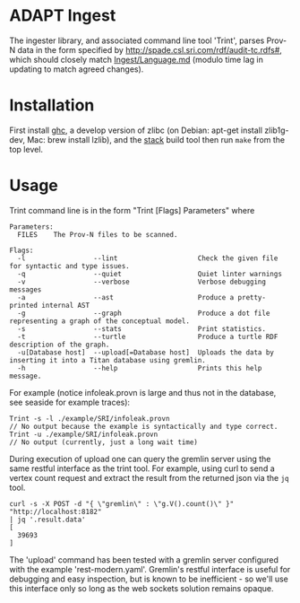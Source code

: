 # ADAPT Ingest

The ingester library, and associated command line tool 'Trint', parses Prov-N
data in the form specified by <http://spade.csl.sri.com/rdf/audit-tc.rdfs#>,
which should closely match [Ingest/Language.md]()  (modulo time lag in updating
to match agreed changes).

# Installation

First install [ghc](https://www.haskell.org/ghc/), a develop version of zlibc (on Debian: apt-get install zlib1g-dev, Mac: brew install lzlib), and the
[stack](https://github.com/commercialhaskell/stack/releases) build tool then run
`make` from the top level.

# Usage

Trint command line is in the form "Trint [Flags] Parameters" where

```
Parameters:
  FILES    The Prov-N files to be scanned.

Flags:
  -l                 --lint                    Check the given file for syntactic and type issues.
  -q                 --quiet                   Quiet linter warnings
  -v                 --verbose                 Verbose debugging messages
  -a                 --ast                     Produce a pretty-printed internal AST
  -g                 --graph                   Produce a dot file representing a graph of the conceptual model.
  -s                 --stats                   Print statistics.
  -t                 --turtle                  Produce a turtle RDF description of the graph.
  -u[Database host]  --upload[=Database host]  Uploads the data by inserting it into a Titan database using gremlin.
  -h                 --help                    Prints this help message.
```

For example (notice infoleak.provn is large and thus not in the database, see
seaside for example traces):

```
Trint -s -l ./example/SRI/infoleak.provn
// No output because the example is syntactically and type correct.
Trint -u ./example/SRI/infoleak.provn
// No output (currently, just a long wait time)
```

During execution of upload one can query the gremlin server using the same
restful interface as the trint tool.  For example, using curl to send a vertex
count request and extract the result from the returned json via the `jq` tool.

```
curl -s -X POST -d "{ \"gremlin\" : \"g.V().count()\" }" "http://localhost:8182"
| jq '.result.data'
[
  39693
]
```

The 'upload' command has been tested with a gremlin server configured
with the example 'rest-modern.yaml'.  Gremlin's restful interface is useful for
debugging and easy inspection, but is known to be inefficient - so we'll use
this interface only so long as the web sockets solution remains opaque.
